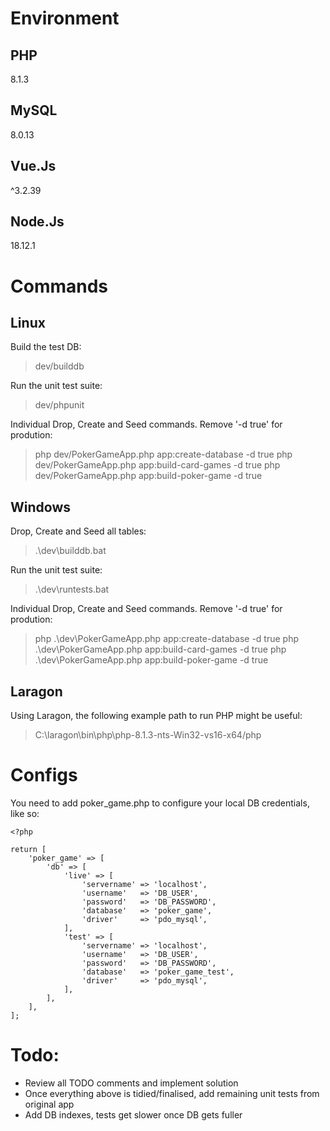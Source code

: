 # Environment

## PHP

8.1.3

## MySQL

8.0.13

## Vue.Js

^3.2.39

## Node.Js

18.12.1

# Commands

## Linux

Build the test DB:

>dev/builddb

Run the unit test suite:

>dev/phpunit

Individual Drop, Create and Seed commands. Remove '-d true' for prodution:

> php dev/PokerGameApp.php app:create-database -d true
> php dev/PokerGameApp.php app:build-card-games -d true
> php dev/PokerGameApp.php app:build-poker-game -d true

## Windows

Drop, Create and Seed all tables:

>.\dev\builddb.bat

Run the unit test suite:

>.\dev\runtests.bat

Individual Drop, Create and Seed commands. Remove '-d true' for prodution:

> php .\dev\PokerGameApp.php app:create-database -d true
> php .\dev\PokerGameApp.php app:build-card-games -d true
> php .\dev\PokerGameApp.php app:build-poker-game -d true

## Laragon

Using Laragon, the following example path to run PHP might be useful:

> C:\laragon\bin\php\php-8.1.3-nts-Win32-vs16-x64/php

# Configs

You need to add poker_game.php to configure your local DB credentials, like so:

```
<?php

return [
    'poker_game' => [
        'db' => [
            'live' => [
                'servername' => 'localhost',
                'username'   => 'DB_USER',
                'password'   => 'DB_PASSWORD',
                'database'   => 'poker_game',
                'driver'     => 'pdo_mysql',
            ],
            'test' => [
                'servername' => 'localhost',
                'username'   => 'DB_USER',
                'password'   => 'DB_PASSWORD',
                'database'   => 'poker_game_test',
                'driver'     => 'pdo_mysql',
            ],
        ],
    ],
];

```

# Todo:

- Review all TODO comments and implement solution
- Once everything above is tidied/finalised, add remaining unit tests from original app
- Add DB indexes, tests get slower once DB gets fuller
